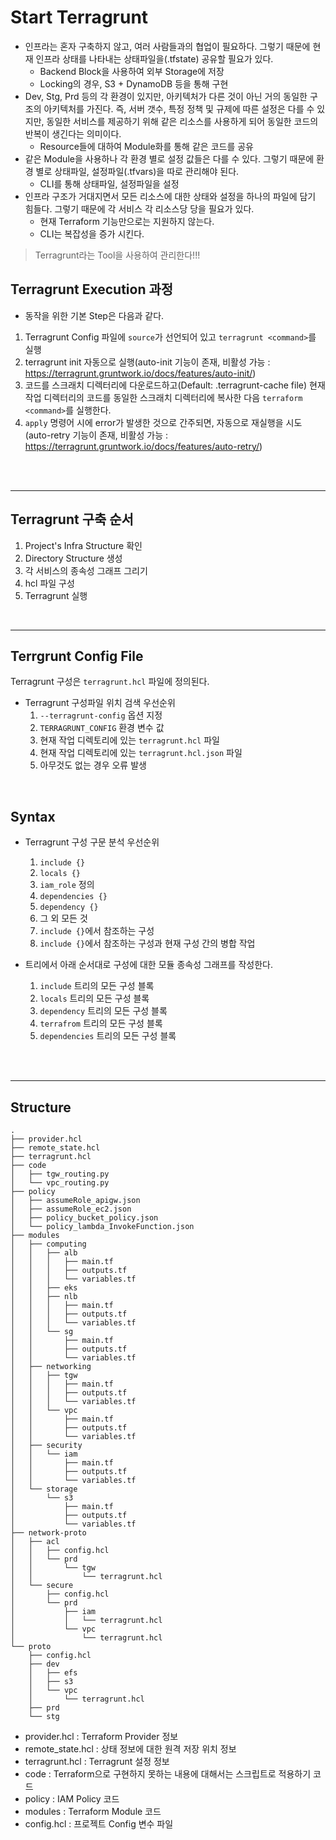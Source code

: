 # Start Terragrunt
* 인프라는 혼자 구축하지 않고, 여러 사람들과의 협업이 필요하다. 그렇기 때문에 현재 인프라 상태를 나타내는 상태파일을(.tfstate) 공유할 필요가 있다.
    * Backend Block을 사용하여 외부 Storage에 저장
    * Locking의 경우, S3 + DynamoDB 등을 통해 구현 
* Dev, Stg, Prd 등의 각 환경이 있지만, 아키텍처가 다른 것이 아닌 거의 동일한 구조의 아키텍처를 가진다. 즉, 서버 갯수, 특정 정책 및 규제에 따른 설정은 다를 수 있지만, 동일한 서비스를 제공하기 위해 같은 리소스를 사용하게 되어 동일한 코드의 반복이 생긴다는 의미이다.
    * Resource들에 대하여 Module화를 통해 같은 코드를 공유
* 같은 Module을 사용하나 각 환경 별로 설정 값들은 다를 수 있다. 그렇기 때문에 환경 별로 상태파일, 설정파일(.tfvars)을 따로 관리해야 된다.
    * CLI를 통해 상태파일, 설정파일을 설정
* 인프라 구조가 거대지면서 모든 리소스에 대한 상태와 설정을 하나의 파일에 담기 힘들다. 그렇기 때문에 각 서비스 각 리소스당 당을 필요가 있다.
    * 현재 Terraform 기능만으로는 지원하지 않는다.
    * CLI는 복잡성을 증가 시킨다.
> Terragrunt라는 Tool을 사용하여 관리한다!!!

## Terragrunt Execution 과정
* 동작을 위한 기본 Step은 다음과 같다.
1) Terragrunt Config 파일에 ```source```가 선언되어 있고 ```terragrunt <command>```를 실행
2) terragrunt init 자동으로 실행(auto-init 기능이 존재, 비활성 가능 : https://terragrunt.gruntwork.io/docs/features/auto-init/)
3) 코드를 스크래치 디렉터리에 다운로드하고(Default: .terragrunt-cache file) 현재 작업 디렉터리의 코드를 동일한 스크래치 디렉터리에 복사한 다음 ```terraform <command>```를 실행한다.
4) ```apply``` 명령어 시에 error가 발생한 것으로 간주되면, 자동으로 재실행을 시도(auto-retry 기능이 존재, 비활성 가능 : https://terragrunt.gruntwork.io/docs/features/auto-retry/)
</br>
</br>

---
## Terragrunt 구축 순서
1. Project's Infra Structure 확인
2. Directory Structure 생성
3. 각 서비스의 종속성 그래프 그리기
4. hcl 파일 구성
5. Terragrunt 실행
</br>

---
## Terrgrunt Config File
Terragrunt 구성은 ```terragrunt.hcl``` 파일에 정의된다.
* Terragrunt 구성파일 위치 검색 우선순위
    1. ```--terragrunt-config``` 옵션 지정
    2. ```TERRAGRUNT_CONFIG``` 환경 변수 값
    3. 현재 작업 디렉토리에 있는 ```terragrunt.hcl``` 파일
    4. 현재 작업 디렉토리에 있는 ```terragrunt.hcl.json``` 파일
    5. 아무것도 없는 경우 오류 발생
</br>


## Syntax
* Terragrunt 구성 구문 분석 우선순위
    1. ```include {}```
    2. ```locals {}``` 
    3. ```iam_role``` 정의
    4. ```dependencies {}```
    5. ```dependency {}```
    6. 그 외 모든 것
    7. ```include {}```에서 참조하는 구성
    8. ```include {}```에서 참조하는 구성과 현재 구성 간의 병합 작업

* 트리에서 아래 순서대로 구성에 대한 모듈 종속성 그래프를 작성한다.
    1. ```include``` 트리의 모든 구성 블록
    2. ```locals``` 트리의 모든 구성 블록
    3. ```dependency``` 트리의 모든 구성 블록
    4. ```terrafrom``` 트리의 모든 구성 블록
    5. ```dependencies``` 트리의 모든 구성 블록

</br>
</br>


---
## Structure
```script
.
├── provider.hcl
├── remote_state.hcl
├── terragrunt.hcl
├── code
│   ├── tgw_routing.py
│   └── vpc_routing.py
├── policy
│   ├── assumeRole_apigw.json
│   ├── assumeRole_ec2.json
│   ├── policy_bucket_policy.json
│   └── policy_lambda_InvokeFunction.json
├── modules
│   ├── computing
│   │   ├── alb
│   │   │   ├── main.tf
│   │   │   ├── outputs.tf
│   │   │   └── variables.tf
│   │   ├── eks
│   │   ├── nlb
│   │   │   ├── main.tf
│   │   │   ├── outputs.tf
│   │   │   └── variables.tf
│   │   └── sg
│   │       ├── main.tf
│   │       ├── outputs.tf
│   │       └── variables.tf
│   ├── networking
│   │   ├── tgw
│   │   │   ├── main.tf
│   │   │   ├── outputs.tf
│   │   │   └── variables.tf
│   │   └── vpc
│   │       ├── main.tf
│   │       ├── outputs.tf
│   │       └── variables.tf
│   ├── security
│   │   └── iam
│   │       ├── main.tf
│   │       ├── outputs.tf
│   │       └── variables.tf
│   └── storage
│       └── s3
│           ├── main.tf
│           ├── outputs.tf
│           └── variables.tf
├── network-proto
│   ├── acl
│   │   ├── config.hcl
│   │   └── prd
│   │       └── tgw
│   │           └── terragrunt.hcl
│   └── secure
│       ├── config.hcl
│       └── prd
│           ├── iam
│           │   └── terragrunt.hcl
│           └── vpc
│               └── terragrunt.hcl
└── proto
    ├── config.hcl
    ├── dev
    │   ├── efs
    │   ├── s3
    │   └── vpc
    │       └── terragrunt.hcl
    ├── prd
    └── stg
```
* provider.hcl : Terraform Provider 정보
* remote_state.hcl : 상태 정보에 대한 원격 저장 위치 정보
* terragrunt.hcl : Terragrunt 설정 정보
* code : Terraform으로 구현하지 못하는 내용에 대해서는 스크립트로 적용하기 코드
* policy : IAM Policy 코드
* modules : Terraform Module 코드
* config.hcl : 프로젝트 Config 변수 파일
